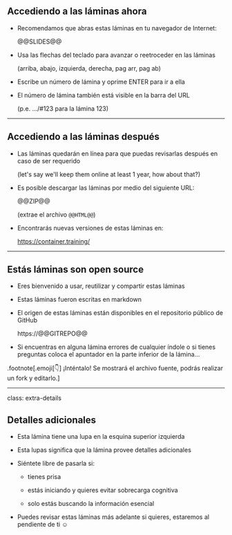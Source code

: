 ## Accediendo a las láminas ahora

- Recomendamos que abras estas láminas en tu navegador de Internet:

  @@SLIDES@@

- Usa las flechas del teclado para avanzar o reetroceder en las láminas

  (arriba, abajo, izquierda, derecha, pag arr, pag ab)

- Escribe un número de lámina y oprime ENTER para ir a ella

- El número de lámina también está visible en la barra del URL

  (p.e. .../#123 para la lámina 123)

---

## Accediendo a las láminas después

- Las láminas quedarán en línea para que puedas revisarlas después en caso de ser requerido

  (let's say we'll keep them online at least 1 year, how about that?)

- Es posible descargar las láminas por medio del siguiente URL:

  @@ZIP@@

  (extrae el archivo `@@HTML@@`)

- Encontrarás nuevas versiones de estas láminas en:

  https://container.training/

---

## Estás láminas son open source

- Eres bienvenido a usar, reutilizar y compartir estas láminas

- Estas láminas fueron escritas en markdown

- El origen de estas láminas están disponibles en el repositorio público de GitHub

  https://@@GITREPO@@

- Si encuentras en alguna lámina errores de cualquier índole o si tienes preguntas coloca el apuntador en la parte inferior de la lámina...

.footnote[.emoji[👇] ¡Inténtalo! Se mostrará el archivo fuente, podrás realizar un fork y editarlo.]

<!--
.exercise[
```open https://@@GITREPO@@/tree/master/slides/common/about-slides.md```
]
-->

---

class: extra-details

## Detalles adicionales

- Esta lámina tiene una lupa en la esquina superior izquierda

- Esta lupas significa que la lámina provee detalles adicionales

- Siéntete libre de pasarla si:
  - tienes prisa

  - estás iniciando y quieres evitar sobrecarga cognitiva

  - solo estás buscando la información esencial

- Puedes revisar estas láminas más adelante si quieres, estaremos al pendiente de ti ☺
